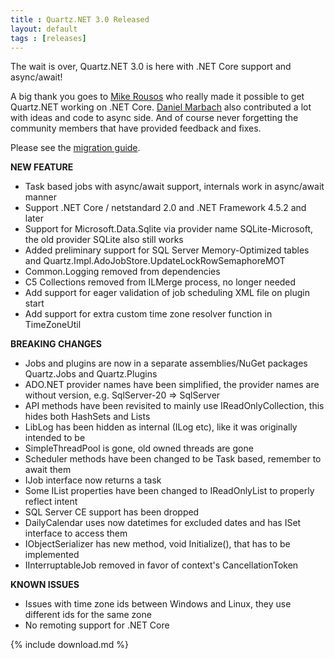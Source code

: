 ```yaml
---
title : Quartz.NET 3.0 Released
layout: default
tags : [releases]
---
```


The wait is over, Quartz.NET 3.0 is here with .NET Core support and async/await!

A big thank you goes to [Mike Rousos](https://github.com/mjrousos) who really made it possible to get Quartz.NET working on .NET Core.
[Daniel Marbach](https://github.com/danielmarbach) also contributed a lot with ideas and code to async side.
And of course never forgetting the community members that have provided feedback and fixes.

Please see the [migration guide](/documentation/quartz-3.x/migration-guide.html).
  
__NEW FEATURE__

* Task based jobs with async/await support, internals work in async/await manner
* Support .NET Core / netstandard 2.0 and .NET Framework 4.5.2 and later
* Support for Microsoft.Data.Sqlite via provider name SQLite-Microsoft, the old provider SQLite also still works
* Added preliminary support for SQL Server Memory-Optimized tables and Quartz.Impl.AdoJobStore.UpdateLockRowSemaphoreMOT
* Common.Logging removed from dependencies
* C5 Collections removed from ILMerge process, no longer needed
* Add support for eager validation of job scheduling XML file on plugin start
* Add support for extra custom time zone resolver function in TimeZoneUtil

__BREAKING CHANGES__

* Jobs and plugins are now in a separate assemblies/NuGet packages Quartz.Jobs and Quartz.Plugins
* ADO.NET provider names have been simplified, the provider names are without version, e.g. SqlServer-20 => SqlServer
* API methods have been revisited to mainly use IReadOnlyCollection<T>, this hides both HashSet<T>s and List<T>s
* LibLog has been hidden as internal (ILog etc), like it was originally intended to be
* SimpleThreadPool is gone, old owned threads are gone
* Scheduler methods have been changed to be Task based, remember to await them
* IJob interface now returns a task
* Some IList properties have been changed to IReadOnlyList to properly reflect intent
* SQL Server CE support has been dropped
* DailyCalendar uses now datetimes for excluded dates and has ISet interface to access them
* IObjectSerializer has new method, void Initialize(), that has to be implemented
* IInterruptableJob removed in favor of context's CancellationToken

__KNOWN ISSUES__

* Issues with time zone ids between Windows and Linux, they use different ids for the same zone
* No remoting support for .NET Core

{% include download.md %}
